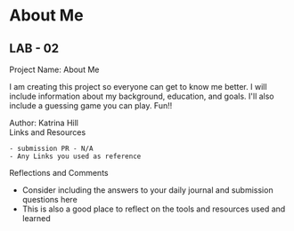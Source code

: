 # About Me

## LAB - 02  

Project Name: About Me  

I am creating this project so everyone can get to know me better. I will include information about my background, education, and goals. I'll also include a guessing game you can play. Fun!!

Author: Katrina Hill  
Links and Resources  

    - submission PR - N/A
    - Any Links you used as reference

Reflections and Comments  

- Consider including the answers to your daily journal and submission questions here
- This is also a good place to reflect on the tools and resources used and learned